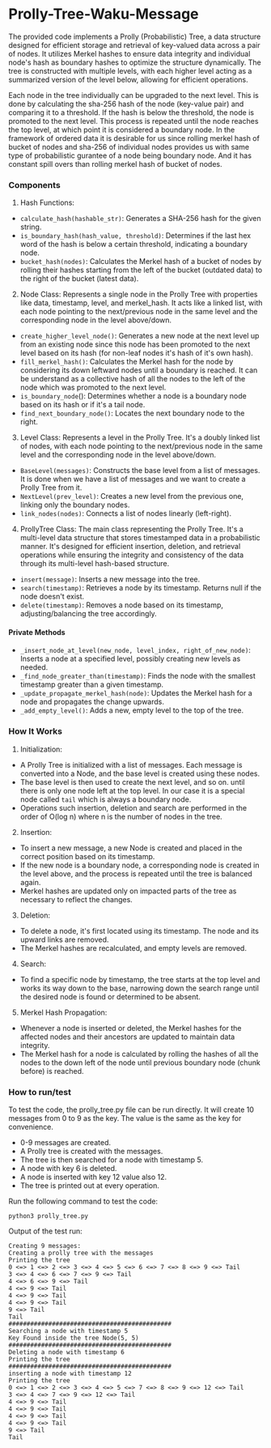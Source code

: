 # Prolly-Tree-Waku-Message

The provided code implements a Prolly (Probabilistic) Tree, a data structure designed for efficient storage and retrieval of key-valued data across a pair of nodes. It utilizes Merkel hashes to ensure data integrity and individual node's hash as boundary hashes to optimize the structure dynamically. The tree is constructed with multiple levels, with each higher level acting as a summarized version of the level below, allowing for efficient operations.

Each node in the tree individually can be upgraded to the next level. This is done by calculating the sha-256 hash of the node (key-value pair) and comparing it to a threshold. If the hash is below the threshold, the node is promoted to the next level. This process is repeated until the node reaches the top level, at which point it is considered a boundary node. In the framework of ordered data it is desirable for us since rolling merkel hash of bucket of nodes and sha-256 of individual nodes provides us with same type of probabilistic gurantee of a node being boundary node. And it has constant spill overs than rolling merkel hash of bucket of nodes.

### Components

1. Hash Functions:

- `calculate_hash(hashable_str)`: Generates a SHA-256 hash for the given string.
- `is_boundary_hash(hash_value, threshold)`: Determines if the last hex word of the hash is below a certain threshold, indicating a boundary node.
- `bucket_hash(nodes)`: Calculates the Merkel hash of a bucket of nodes by rolling their hashes starting from the left of the bucket (outdated data) to the right of the bucket (latest data).

2. Node Class:
   Represents a single node in the Prolly Tree with properties like data, timestamp, level, and merkel_hash. It acts like a linked list, with each node pointing to the next/previous node in the same level and the corresponding node in the level above/down.

- `create_higher_level_node()`: Generates a new node at the next level up from an existing node since this node has been promoted to the next level based on its hash (for non-leaf nodes it's hash of it's own hash).
- `fill_merkel_hash()`: Calculates the Merkel hash for the node by considering its down leftward nodes until a boundary is reached. It can be understand as a collective hash of all the nodes to the left of the node which was promoted to the next level.
- `is_boundary_node`(): Determines whether a node is a boundary node based on its hash or if it's a tail node.
- `find_next_boundary_node()`: Locates the next boundary node to the right.

3. Level Class:
   Represents a level in the Prolly Tree. It's a doubly linked list of nodes, with each node pointing to the next/previous node in the same level and the corresponding node in the level above/down.

- `BaseLevel(messages)`: Constructs the base level from a list of messages. It is done when we have a list of messages and we want to create a Prolly Tree from it.
- `NextLevel(prev_level)`: Creates a new level from the previous one, linking only the boundary nodes.
- `link_nodes(nodes)`: Connects a list of nodes linearly (left-right).

4. ProllyTree Class:
   The main class representing the Prolly Tree. It's a multi-level data structure that stores timestamped data in a probabilistic manner. It's designed for efficient insertion, deletion, and retrieval operations while ensuring the integrity and consistency of the data through its multi-level hash-based structure.

- `insert(message)`: Inserts a new message into the tree.
- `search(timestamp)`: Retrieves a node by its timestamp. Returns null if the node doesn't exist.
- `delete(timestamp)`: Removes a node based on its timestamp, adjusting/balancing the tree accordingly.

#### Private Methods

- `_insert_node_at_level(new_node, level_index, right_of_new_node)`: Inserts a node at a specified level, possibly creating new levels as needed.
- `_find_node_greater_than(timestamp)`: Finds the node with the smallest timestamp greater than a given timestamp.
- `_update_propagate_merkel_hash(node)`: Updates the Merkel hash for a node and propagates the change upwards.
- `_add_empty_level()`: Adds a new, empty level to the top of the tree.

### How It Works

1. Initialization:

- A Prolly Tree is initialized with a list of messages. Each message is converted into a Node, and the base level is created using these nodes.
- The base level is then used to create the next level, and so on. until there is only one node left at the top level. In our case it is a special node called `tail` which is always a boundary node.
- Operations such insertion, deletion and search are performed in the order of O(log n) where n is the number of nodes in the tree.

2. Insertion:

- To insert a new message, a new Node is created and placed in the correct position based on its timestamp.
- If the new node is a boundary node, a corresponding node is created in the level above, and the process is repeated until the tree is balanced again.
- Merkel hashes are updated only on impacted parts of the tree as necessary to reflect the changes.

3. Deletion:

- To delete a node, it's first located using its timestamp. The node and its upward links are removed.
- The Merkel hashes are recalculated, and empty levels are removed.

4. Search:

- To find a specific node by timestamp, the tree starts at the top level and works its way down to the base, narrowing down the search range until the desired node is found or determined to be absent.

5. Merkel Hash Propagation:

- Whenever a node is inserted or deleted, the Merkel hashes for the affected nodes and their ancestors are updated to maintain data integrity.
- The Merkel hash for a node is calculated by rolling the hashes of all the nodes to the down left of the node until previous boundary node (chunk before) is reached.

### How to run/test

To test the code, the prolly_tree.py file can be run directly. It will create 10 messages from 0 to 9 as the key. The value is the same as the key for convenience.

- 0-9 messages are created.
- A Prolly tree is created with the messages.
- The tree is then searched for a node with timestamp 5.
- A node with key 6 is deleted.
- A node is inserted with key 12 value also 12.
- The tree is printed out at every operation.

Run the following command to test the code:

`python3 prolly_tree.py`

Output of the test run:

```
Creating 9 messages:
Creating a prolly tree with the messages
Printing the tree
0 <=> 1 <=> 2 <=> 3 <=> 4 <=> 5 <=> 6 <=> 7 <=> 8 <=> 9 <=> Tail
3 <=> 4 <=> 6 <=> 7 <=> 9 <=> Tail
4 <=> 6 <=> 9 <=> Tail
4 <=> 9 <=> Tail
4 <=> 9 <=> Tail
4 <=> 9 <=> Tail
9 <=> Tail
Tail
#############################################
Searching a node with timestamp 5
Key Found inside the tree Node(5, 5)
#############################################
Deleting a node with timestamp 6
Printing the tree
#############################################
inserting a node with timestamp 12
Printing the tree
0 <=> 1 <=> 2 <=> 3 <=> 4 <=> 5 <=> 7 <=> 8 <=> 9 <=> 12 <=> Tail
3 <=> 4 <=> 7 <=> 9 <=> 12 <=> Tail
4 <=> 9 <=> Tail
4 <=> 9 <=> Tail
4 <=> 9 <=> Tail
4 <=> 9 <=> Tail
9 <=> Tail
Tail
```
